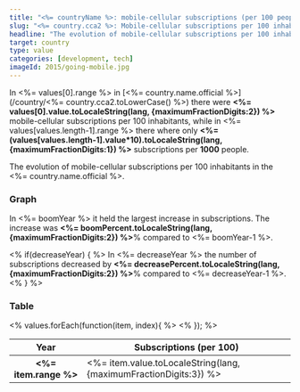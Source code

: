 ```yaml
---
title: "<%= countryName %>: mobile-cellular subscriptions (per 100 people)"
slug: "<%= country.cca2 %>: Mobile-cellular subscriptions per 100 inhabitants"
headline: "The evolution of mobile-cellular subscriptions per 100 inhabitants in the <%= country.name.official %>."
target: country
type: value
categories: [development, tech]
imageId: 2015/going-mobile.jpg
---
```


In <%= values[0].range %> in [<%= country.name.official %>](/country/<%= country.cca2.toLowerCase() %>) there were **<%= values[0].value.toLocaleString(lang, {maximumFractionDigits:2}) %>** mobile-cellular subscriptions per 100 inhabitants, while in <%= values[values.length-1].range %> there where only **<%= (values[values.length-1].value*10).toLocaleString(lang, {maximumFractionDigits:1}) %>** subscriptions per **1000** people.

The evolution of mobile-cellular subscriptions per 100 inhabitants in the <%= country.name.official %>.

### Graph

<div id="mobdel100-chart-<%= country.cca2 %>" class="article-chart chart-line"></div>

In <%= boomYear %> it held the largest increase in subscriptions. The increase was **<%= boomPercent.toLocaleString(lang, {maximumFractionDigits:2}) %>**% compared to <%= boomYear-1 %>.

<% if(decreaseYear) { %>
In <%= decreaseYear %> the number of subscriptions decreased by **<%= decreasePercent.toLocaleString(lang, {maximumFractionDigits:2}) %>**% compared to <%= decreaseYear-1 %>.
<% } %>

### Table

<table class="article-table cell-no">
<thead>
  <tr><th>Year</th><th>Subscriptions (per 100)</th></tr>
</thead>
<tbody>
  <% values.forEach(function(item, index){ %>
  <tr>
  <th><%= item.range %></th>
  <td><%= item.value.toLocaleString(lang, {maximumFractionDigits:3}) %></td>
  </tr>
  <% }); %>
</tbody>
</table>

<script>(function(){window.articleCharts = <%= JSON.stringify(charts) %>;})();</script>
